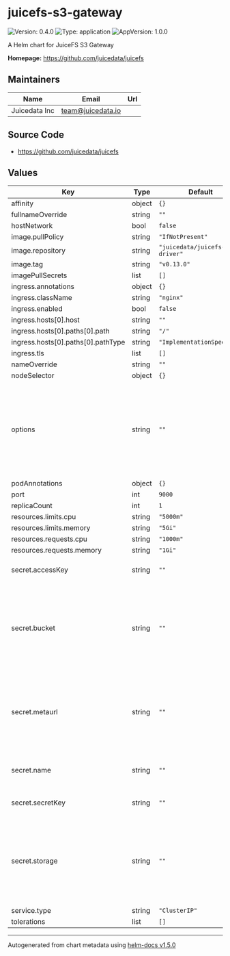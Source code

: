 # juicefs-s3-gateway

![Version: 0.4.0](https://img.shields.io/badge/Version-0.4.0-informational?style=flat-square) ![Type: application](https://img.shields.io/badge/Type-application-informational?style=flat-square) ![AppVersion: 1.0.0](https://img.shields.io/badge/AppVersion-1.0.0-informational?style=flat-square)

A Helm chart for JuiceFS S3 Gateway

**Homepage:** <https://github.com/juicedata/juicefs>

## Maintainers

| Name | Email | Url |
| ---- | ------ | --- |
| Juicedata Inc | team@juicedata.io |  |

## Source Code

* <https://github.com/juicedata/juicefs>

## Values

| Key | Type | Default                          | Description |
|-----|------|----------------------------------|-------------|
| affinity | object | `{}`                             |  |
| fullnameOverride | string | `""`                             |  |
| hostNetwork | bool | `false`                          |  |
| image.pullPolicy | string | `"IfNotPresent"`                 |  |
| image.repository | string | `"juicedata/juicefs-csi-driver"` |  |
| image.tag | string | `"v0.13.0"`                      |  |
| imagePullSecrets | list | `[]`                             |  |
| ingress.annotations | object | `{}`                             |  |
| ingress.className | string | `"nginx"`                        |  |
| ingress.enabled | bool | `false`                          |  |
| ingress.hosts[0].host | string | `""`                             |  |
| ingress.hosts[0].paths[0].path | string | `"/"`                            |  |
| ingress.hosts[0].paths[0].pathType | string | `"ImplementationSpecific"`       |  |
| ingress.tls | list | `[]`                             |  |
| nameOverride | string | `""`                             |  |
| nodeSelector | object | `{}`                             |  |
| options | string | `""`                             | Gateway Options. Separated by spaces. Read [this document](https://github.com/juicedata/juicefs/blob/main/docs/en/reference/command_reference.md#juicefs-gateway) to learn how to set different gateway options. |
| podAnnotations | object | `{}`                             |  |
| port | int | `9000`                           |  |
| replicaCount | int | `1`                              |  |
| resources.limits.cpu | string | `"5000m"`                        |  |
| resources.limits.memory | string | `"5Gi"`                          |  |
| resources.requests.cpu | string | `"1000m"`                        |  |
| resources.requests.memory | string | `"1Gi"`                          |  |
| secret.accessKey | string | `""`                             | Access key for object storage |
| secret.bucket | string | `""`                             | Bucket URL. Read [this document](https://github.com/juicedata/juicefs/blob/main/docs/en/reference/how_to_setup_object_storage.md) to learn how to setup different object storage. |
| secret.metaurl | string | `""`                             | Connection URL for metadata engine (e.g. Redis). Read [this document](https://github.com/juicedata/juicefs/blob/main/docs/en/databases_for_metadata.md) for more information. |
| secret.name | string | `""`                             | The JuiceFS file system name. |
| secret.secretKey | string | `""`                             | Secret key for object storage |
| secret.storage | string | `""`                             | Object storage type, such as `s3`, `gs`, `oss`. Read [this document](https://github.com/juicedata/juicefs/blob/main/docs/en/how_to_setup_object_storage.md) for the full supported list. |
| service.type | string | `"ClusterIP"`                    |  |
| tolerations | list | `[]`                             |  |

----------------------------------------------
Autogenerated from chart metadata using [helm-docs v1.5.0](https://github.com/norwoodj/helm-docs/releases/v1.5.0)
